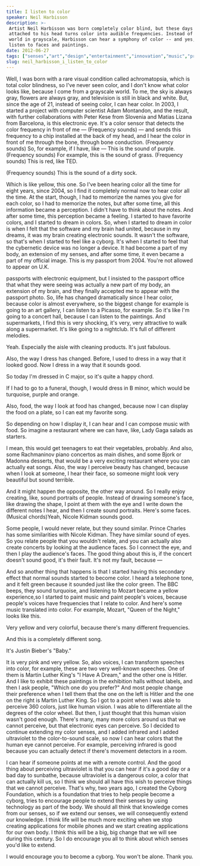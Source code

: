 ```yaml
---
title: I listen to color
speaker: Neil Harbisson
description: >-
 Artist Neil Harbisson was born completely color blind, but these days a device
 attached to his head turns color into audible frequencies. Instead of seeing a
 world in grayscale, Harbisson can hear a symphony of color -- and yes, even
 listen to faces and paintings.
date: 2012-06-27
tags: ["senses","art","design","entertainment","innovation","music","prosthetics","sound","technology"]
slug: neil_harbisson_i_listen_to_color
---
```


Well, I was born with a rare visual condition called achromatopsia, which is total color
blindness, so I've never seen color, and I don't know what color looks like, because I
come from a grayscale world. To me, the sky is always gray, flowers are always gray, and
television is still in black and white. But, since the age of 21, instead of seeing color,
I can hear color. In 2003, I started a project with computer scientist Adam Montandon, and
the result, with further collaborations with Peter Kese from Slovenia and Matias Lizana
from Barcelona, is this electronic eye. It's a color sensor that detects the color
frequency in front of me — (Frequency sounds) — and sends this frequency to a chip
installed at the back of my head, and I hear the color in front of me through the bone,
through bone conduction. (Frequency sounds) So, for example, if I have, like — This is the
sound of purple. (Frequency sounds) For example, this is the sound of grass. (Frequency
sounds) This is red, like TED.

(Frequency sounds) This is the sound of a dirty sock. 

Which is like yellow, this one. So I've been hearing color all the time for eight years,
since 2004, so I find it completely normal now to hear color all the time. At the start,
though, I had to memorize the names you give for each color, so I had to memorize the
notes, but after some time, all this information became a perception. I didn't have to
think about the notes. And after some time, this perception became a feeling. I started to
have favorite colors, and I started to dream in colors. So, when I started to dream in
color is when I felt that the software and my brain had united, because in my dreams, it
was my brain creating electronic sounds. It wasn't the software, so that's when I started
to feel like a cyborg. It's when I started to feel that the cybernetic device was no
longer a device. It had become a part of my body, an extension of my senses, and after
some time, it even became a part of my official image. This is my passport from 2004.
You're not allowed to appear on U.K.

passports with electronic equipment, but I insisted to the passport office that what they
were seeing was actually a new part of my body, an extension of my brain, and they finally
accepted me to appear with the passport photo. So, life has changed dramatically since I
hear color, because color is almost everywhere, so the biggest change for example is going
to an art gallery, I can listen to a Picasso, for example. So it's like I'm going to a
concert hall, because I can listen to the paintings. And supermarkets, I find this is very
shocking, it's very, very attractive to walk along a supermarket. It's like going to a
nightclub. It's full of different melodies. 

Yeah. Especially the aisle with cleaning products. It's just fabulous.

Also, the way I dress has changed. Before, I used to dress in a way that it looked good.
Now I dress in a way that it sounds good. 

So today I'm dressed in C major, so it's quite a happy chord. 

If I had to go to a funeral, though, I would dress in B minor, which would be turquoise,
purple and orange. 

Also, food, the way I look at food has changed, because now I can display the food on a
plate, so I can eat my favorite song. 

So depending on how I display it, I can hear and I can compose music with food. So imagine
a restaurant where we can have, like, Lady Gaga salads as starters. 

I mean, this would get teenagers to eat their vegetables, probably. And also, some
Rachmaninov piano concertos as main dishes, and some Bjork or Madonna desserts, that would
be a very exciting restaurant where you can actually eat songs. Also, the way I perceive
beauty has changed, because when I look at someone, I hear their face, so someone might
look very beautiful but sound terrible. 

And it might happen the opposite, the other way around. So I really enjoy creating, like,
sound portraits of people. Instead of drawing someone's face, like drawing the shape, I
point at them with the eye and I write down the different notes I hear, and then I create
sound portraits. Here's some faces.(Musical chords)Yeah, Nicole Kidman sounds good.

Some people, I would never relate, but they sound similar. Prince Charles has some
similarities with Nicole Kidman. They have similar sound of eyes. So you relate people that
you wouldn't relate, and you can actually also create concerts by looking at the audience
faces. So I connect the eye, and then I play the audience's faces. The good thing about
this is, if the concert doesn't sound good, it's their fault. It's not my fault, because —

And so another thing that happens is that I started having this secondary effect that
normal sounds started to become color. I heard a telephone tone, and it felt green because
it sounded just like the color green. The BBC beeps, they sound turquoise, and listening
to Mozart became a yellow experience,so I started to paint music and paint people's
voices, because people's voices have frequencies that I relate to color. And here's some
music translated into color. For example, Mozart, "Queen of the Night," looks like this.

Very yellow and very colorful, because there's many different frequencies.

And this is a completely different song. 

It's Justin Bieber's "Baby." 

It is very pink and very yellow. So, also voices, I can transform speeches into color, for
example, these are two very well-known speeches. One of them is Martin Luther King's "I
Have A Dream," and the other one is Hitler. And I like to exhibit these paintings in the
exhibition halls without labels, and then I ask people, "Which one do you prefer?" And
most people change their preference when I tell them that the one on the left is Hitler
and the one on the right is Martin Luther King. So I got to a point when I was able to
perceive 360 colors, just like human vision. I was able to differentiate all the degrees
of the color wheel. But then, I just thought that this human vision wasn't good enough.
There's many, many more colors around us that we cannot perceive, but that electronic eyes
can perceive. So I decided to continue extending my color senses, and I added infrared and
I added ultraviolet to the color-to-sound scale, so now I can hear colors that the human
eye cannot perceive. For example, perceiving infrared is good because you can actually
detect if there's movement detectors in a room.

I can hear if someone points at me with a remote control. And the good thing about
perceiving ultraviolet is that you can hear if it's a good day or a bad day to sunbathe,
because ultraviolet is a dangerous color, a color that can actually kill us, so I think we
should all have this wish to perceive things that we cannot perceive. That's why, two years
ago, I created the Cyborg Foundation, which is a foundation that tries to help people
become a cyborg, tries to encourage people to extend their senses by using technology as
part of the body. We should all think that knowledge comes from our senses, so if we extend
our senses, we will consequently extend our knowledge. I think life will be much more
exciting when we stop creating applications for mobile phones and we start creating
applications for our own body. I think this will be a big, big change that we will see
during this century. So I do encourage you all to think about which senses you'd like to
extend.

I would encourage you to become a cyborg. You won't be alone. Thank you.

<!--
ad_duration=3.33
event="TEDGlobal 2012"
external_start_time=0
has_talk_citation=0
intro_duration=11.82
is_subtitle_required="False"
is_talk_featured="True"
language="en"
language_swap="False"
native_language="en"
number_of_related_talks=6
number_of_speakers=1
number_of_subtitled_videos=35
number_of_tags=9
number_of_talk_download_languages=36
number_of_talk_more_resources=1
number_of_talk_recommendations=0
number_of_talks_take_actions=0
post_ad_duration=0.83
published_timestamp="2012-07-20 15:00:38"
recording_date="2012-06-27"
speaker_description="Sonochromatic Cyborg Artist"
speaker_is_published=1
speaker_name="Neil Harbisson"
talk_name="I listen to color"
talks_tags=["senses","art","design","entertainment","innovation","music","prosthetics","sound","technology"]
talks_take_action=[]
url_audio="https://download.ted.com/talks/NeilHarbisson_2012G.mp3?apikey=acme-roadrunner"
url_photo_speaker="https://pe.tedcdn.com/images/ted/dd5668f465321c4f61036e3249df3168d7288704_254x191.jpg"
url_photo_talk="https://pe.tedcdn.com/images/ted/d06593f2820b67dbb5abfceaa20aa8240d779850_1600x1200.jpg"
url_webpage="https://www.ted.com/talks/neil_harbisson_i_listen_to_color"
video_type_name="TED Stage Talk"
-->
